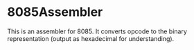 # 8085Assembler
This is an assembler for 8085. It converts opcode to the binary representation (output as hexadecimal for understanding).

